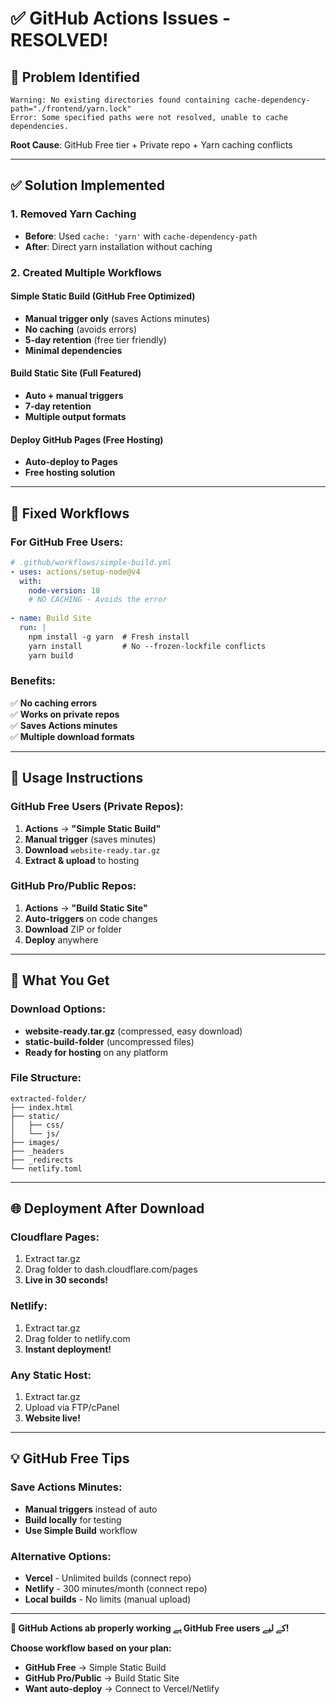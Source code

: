 # ✅ GitHub Actions Issues - RESOLVED!

## 🚨 Problem Identified
```
Warning: No existing directories found containing cache-dependency-path="./frontend/yarn.lock"
Error: Some specified paths were not resolved, unable to cache dependencies.
```

**Root Cause**: GitHub Free tier + Private repo + Yarn caching conflicts

---

## ✅ Solution Implemented

### 1. Removed Yarn Caching
- **Before**: Used `cache: 'yarn'` with `cache-dependency-path`
- **After**: Direct yarn installation without caching

### 2. Created Multiple Workflows

#### **Simple Static Build** (GitHub Free Optimized)
- **Manual trigger only** (saves Actions minutes)
- **No caching** (avoids errors)
- **5-day retention** (free tier friendly)
- **Minimal dependencies**

#### **Build Static Site** (Full Featured)  
- **Auto + manual triggers**
- **7-day retention**
- **Multiple output formats**

#### **Deploy GitHub Pages** (Free Hosting)
- **Auto-deploy to Pages**
- **Free hosting solution**

---

## 🎯 Fixed Workflows

### For GitHub Free Users:
```yaml
# .github/workflows/simple-build.yml
- uses: actions/setup-node@v4
  with:
    node-version: 18
    # NO CACHING - Avoids the error
    
- name: Build Site
  run: |
    npm install -g yarn  # Fresh install
    yarn install         # No --frozen-lockfile conflicts
    yarn build
```

### Benefits:
✅ **No caching errors**  
✅ **Works on private repos**  
✅ **Saves Actions minutes**  
✅ **Multiple download formats**  

---

## 🚀 Usage Instructions

### GitHub Free Users (Private Repos):
1. **Actions** → **"Simple Static Build"**
2. **Manual trigger** (saves minutes)
3. **Download** `website-ready.tar.gz`
4. **Extract & upload** to hosting

### GitHub Pro/Public Repos:
1. **Actions** → **"Build Static Site"**  
2. **Auto-triggers** on code changes
3. **Download** ZIP or folder
4. **Deploy** anywhere

---

## 📁 What You Get

### Download Options:
- **website-ready.tar.gz** (compressed, easy download)
- **static-build-folder** (uncompressed files)
- **Ready for hosting** on any platform

### File Structure:
```
extracted-folder/
├── index.html
├── static/
│   ├── css/
│   └── js/
├── images/
├── _headers
├── _redirects
└── netlify.toml
```

---

## 🌐 Deployment After Download

### Cloudflare Pages:
1. Extract tar.gz
2. Drag folder to dash.cloudflare.com/pages
3. **Live in 30 seconds!**

### Netlify:
1. Extract tar.gz  
2. Drag folder to netlify.com
3. **Instant deployment!**

### Any Static Host:
1. Extract tar.gz
2. Upload via FTP/cPanel
3. **Website live!**

---

## 💡 GitHub Free Tips

### Save Actions Minutes:
- **Manual triggers** instead of auto
- **Build locally** for testing  
- **Use Simple Build** workflow

### Alternative Options:
- **Vercel** - Unlimited builds (connect repo)
- **Netlify** - 300 minutes/month (connect repo)  
- **Local builds** - No limits (manual upload)

---

**🎉 GitHub Actions ab properly working ہے GitHub Free users کے لیے!**

**Choose workflow based on your plan:**
- **GitHub Free** → Simple Static Build
- **GitHub Pro/Public** → Build Static Site  
- **Want auto-deploy** → Connect to Vercel/Netlify